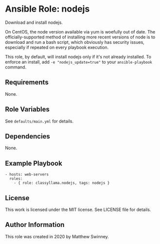 # Ansible Role: nodejs

Download and install nodejs.

On CentOS, the node version available via yum is woefully out of date. The officially-supported method of installing more recent versions of node is to download and run a bash script, which obviously has security issues, especially if repeated on every playbook execution.

This role, by default, will install nodejs only if it's not already installed. To enforce an install, add ` -e "nodejs_update=true" ` to your `ansible-playbook` command.

## Requirements

None.

## Role Variables

See `defaults/main.yml` for details.

## Dependencies

None.

## Example Playbook

    - hosts: web-servers
      roles:
        - { role: classyllama.nodejs, tags: nodejs }


## License

This work is licensed under the MIT license. See LICENSE file for details.

## Author Information

This role was created in 2020 by Matthew Swinney.
